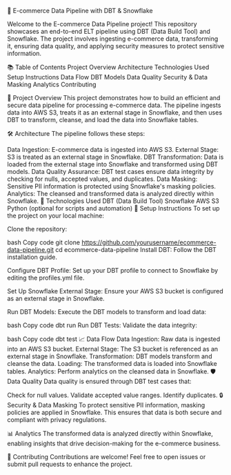 🚀 E-commerce Data Pipeline with DBT & Snowflake

Welcome to the E-commerce Data Pipeline project! This repository showcases an end-to-end ELT pipeline using DBT (Data Build Tool) and Snowflake. The project involves ingesting e-commerce data, transforming it, ensuring data quality, and applying security measures to protect sensitive information.

📚 Table of Contents
Project Overview
Architecture
Technologies Used
Setup Instructions
Data Flow
DBT Models
Data Quality
Security & Data Masking
Analytics
Contributing

📝 Project Overview
This project demonstrates how to build an efficient and secure data pipeline for processing e-commerce data. The pipeline ingests data into AWS S3, treats it as an external stage in Snowflake, and then uses DBT to transform, cleanse, and load the data into Snowflake tables.

🛠️ Architecture
The pipeline follows these steps:

Data Ingestion: E-commerce data is ingested into AWS S3.
External Stage: S3 is treated as an external stage in Snowflake.
DBT Transformation: Data is loaded from the external stage into Snowflake and transformed using DBT models.
Data Quality Assurance: DBT test cases ensure data integrity by checking for nulls, accepted values, and duplicates.
Data Masking: Sensitive PII information is protected using Snowflake's masking policies.
Analytics: The cleansed and transformed data is analyzed directly within Snowflake.
🧰 Technologies Used
DBT (Data Build Tool)
Snowflake
AWS S3
Python (optional for scripts and automation)
🚀 Setup Instructions
To set up the project on your local machine:

Clone the repository:

bash
Copy code
git clone https://github.com/yourusername/ecommerce-data-pipeline.git
cd ecommerce-data-pipeline
Install DBT:
Follow the DBT installation guide.

Configure DBT Profile:
Set up your DBT profile to connect to Snowflake by editing the profiles.yml file.

Set Up Snowflake External Stage:
Ensure your AWS S3 bucket is configured as an external stage in Snowflake.

Run DBT Models:
Execute the DBT models to transform and load data:

bash
Copy code
dbt run
Run DBT Tests:
Validate the data integrity:

bash
Copy code
dbt test
📈 Data Flow
Data Ingestion: Raw data is ingested into an AWS S3 bucket.
External Stage: The S3 bucket is referenced as an external stage in Snowflake.
Transformation: DBT models transform and cleanse the data.
Loading: The transformed data is loaded into Snowflake tables.
Analytics: Perform analytics on the cleansed data in Snowflake.
🛡️ Data Quality
Data quality is ensured through DBT test cases that:

Check for null values.
Validate accepted value ranges.
Identify duplicates.
🔒 Security & Data Masking
To protect sensitive PII information, masking policies are applied in Snowflake. This ensures that data is both secure and compliant with privacy regulations.

📊 Analytics
The transformed data is analyzed directly within Snowflake, enabling insights that drive decision-making for the e-commerce business.

🤝 Contributing
Contributions are welcome! Feel free to open issues or submit pull requests to enhance the project.
